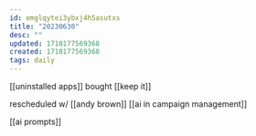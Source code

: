 ```yaml
---
id: emglqytei3ybxj4h5asutxs
title: "20230630"
desc: ""
updated: 1710177569368
created: 1710177569368
tags: daily
---
```


[[uninstalled apps]]
bought [[keep it]]

rescheduled w/ [[andy brown]]
	[[ai in campaign management]]

[[ai prompts]]
